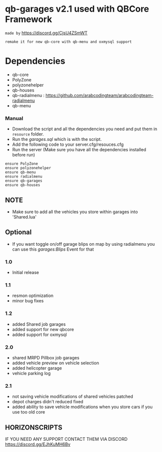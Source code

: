 # qb-garages v2.1 used with QBCore Framework

``` made by ``` https://discord.gg/CjsU4ZSmWT

```
remake it for new qb-core with qb-menu and oxmysql support

```


# Dependencies
* qb-core
* PolyZone
* polyzonehelper
* qb-houses
* qb-radialmenu : https://github.com/arabcodingteam/arabcodingteam-radialmenu
* qb-menu

### Manual
- Download the script and all the dependencies you need and put them in `resource` folder.
- Run the *garages.sql* which is with the script.
- Add the following code to your server.cfg/resouces.cfg
- Run the server (Make sure you have all the dependencies installed before run)
```
ensure PolyZone
ensure polyzonehelper
ensure qb-menu
ensure radialmenu
ensure qb-garages
ensure qb-houses
```

## NOTE
* Make sure to add all the vehicles you store within garages into 'Shared.lua'

## Optional
* If you want toggle on/off garage blips on map by using radialmenu you can use this *garages:Blips* Event for that

### 1.0
* Initial release

### 1.1
* resmon optimization
* minor bug fixes

### 1.2
* added Shared job garages
* added support for new qbcore
* added support for oxmysql

### 2.0
* shared MRPD Pillbox job garages
* added vehicle preview on vehicle selection
* added helicopter garage
* vehicle parking log

### 2.1
* not saving vehicle modifications of shared vehicles patched
* depot charges didn't reduced fixed
* added ability to save vehicle modifications when you store cars if you use too old core

## HORIZONSCRIPTS ##
IF YOU NEED ANY SUPPORT CONTACT THEM VIA DISCORD https://discord.gg/EJhKuMH6Bv
